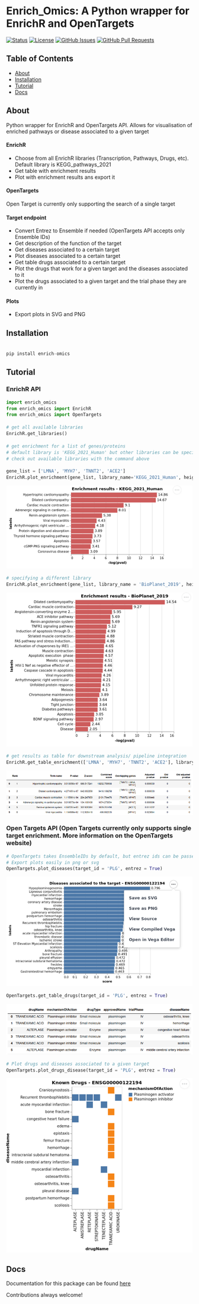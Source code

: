 # Enrich_Omics: A Python wrapper for EnrichR and OpenTargets
 [![Status](https://img.shields.io/badge/status-active-success.svg)]() 
 [![License](https://img.shields.io/badge/license-MIT-blue.svg)](/LICENSE)
 [![GitHub Issues](https://img.shields.io/github/issues/saramasarone/enrich_omics.svg)](https://github.com/saramasarone/enrich_omics/issues)
  [![GitHub Pull Requests](https://img.shields.io/github/issues-pr/saramasarone/enrich_omics.svg)](https://github.com/saramasarone/enrich_omics/pulls)



## Table of Contents
- [About](#about)
- [Installation](#installation)
- [Tutorial](#tutorial)
- [Docs](#docs)

## About <a name = "about"></a>
Python wrapper for EnrichR and OpenTargets API. Allows for visualisation of enriched pathways or disease associated to a given target

#### EnrichR
- Choose from all EnrichR libraries (Transcription, Pathways, Drugs, etc). Default library is KEGG_pathways_2021
- Get table with enrichment results
- Plot with enrichment results ans export it

#### OpenTargets
Open Target is currently only supporting the search of a single target

#### Target endpoint
- Convert Entrez to Ensemble if needed (OpenTargets API accepts only Ensemble IDs)
- Get description of the function of the target
- Get diseases associated to a certain target
- Plot diseases associated to a certain target
- Get table drugs associated to a certain target
- Plot the drugs that work for a given target and the diseases associated to it
- Plot the drugs associated to a given target and the trial phase they are currently in

#### Plots
- Export plots in SVG and PNG

## Installation <a name = "installation"></a>
```python

pip install enrich-omics

```

## Tutorial <a name="tutorial"></a>
### EnrichR API
``` python
import enrich_omics
from enrich_omics import EnrichR
from enrich_omics import OpenTargets

# get all available libraries
EnrichR.get_libraries()

# get enrichment for a list of genes/proteins
# default library is 'KEGG_2021_Human' but other libraries can be specified using the 'library_name' argument.
# check out available libraries with the command above

gene_list = ['LMNA', 'MYH7', 'TNNT2', 'ACE2']
EnrichR.plot_enrichment(gene_list, library_name='KEGG_2021_Human', height = 300, width = 600, max_hits = None)
```
![image](https://raw.githubusercontent.com/saramasarone/enrich_omics/main/Pictures/Plot_enrichment.png)

```python
# specifying a different library
EnrichR.plot_enrichment(gene_list, library_name = 'BioPlanet_2019', height = 200, width = 300, max_hits= None)
```
![image](https://raw.githubusercontent.com/saramasarone/enrich_omics/main/Pictures/Plot_enrichment2.png)
```python
# get results as table for downstream analysis/ pipeline integration
EnrichR.get_table_enrichment(['LMNA', 'MYH7', 'TNNT2', 'ACE2'], library_name='KEGG_2021_Human')
```
![image](https://raw.githubusercontent.com/saramasarone/enrich_omics/main/Pictures/Get_table_enrichment.png)

### Open Targets API (Open Targets currently only supports single target enrichment. More information on the OpenTargets website)
```python
# OpenTargets takes EnsembleIDs by default, but entrez ids can be passed using the argument entrez = True
# Export plots easily in png or svg
OpenTargets.plot_diseases(target_id = 'PLG', entrez = True) 
```
![image](https://raw.githubusercontent.com/saramasarone/enrich_omics/main/Pictures/Plot_diseases.png)

```python
OpenTargets.get_table_drugs(target_id = 'PLG', entrez = True)
```
![image](https://raw.githubusercontent.com/saramasarone/enrich_omics/main/Pictures/Get_table_drugs.png)

```python
# Plot drugs and diseases associated to a given target
OpenTargets.plot_drugs_disease(target_id = 'PLG', entrez = True)
```
![image](https://raw.githubusercontent.com/saramasarone/enrich_omics/main/Pictures/PLot_drug_disease.png)

## Docs <a name = "docs"></a>
Documentation for this package can be found [here](https://enrich-omics.readthedocs.io/en/latest/opentargets.html)

Contributions always welcome!


